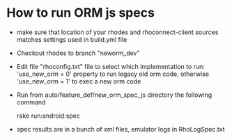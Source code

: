 How to run ORM js specs
===========

* make sure that location of your rhodes and rhoconnect-client sources matches settings used in build.yml file

* Checkout rhodes to branch "neworm_dev"

* Edit file "rhoconfig.txt" file to select which implementation to run:
  'use_new_orm = 0' property to run legacy old orm code,
  otherwise 'use_new_orm = 1' to exec a new orm code

* Run from auto/feature_def/new_orm_spec_js directory the following command

  rake run:android:spec

* spec results are in a bunch of xml files, emulator logs in RhoLogSpec.txt


